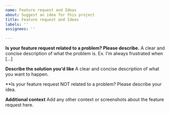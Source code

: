 ```yaml
---
name: Feature request and Ideas
about: Suggest an idea for this project
title: Feature request and Ideas
labels: ''
assignees: ''

---
```


**Is your feature request related to a problem? Please describe.**
A clear and concise description of what the problem is. Ex. I'm always frustrated when [...]

**Describe the solution you'd like**
A clear and concise description of what you want to happen.

**Is your feature request NOT related to a problem? Please describe your idea.

**Additional context**
Add any other context or screenshots about the feature request here.
